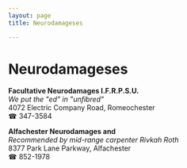 ```yaml
---
layout: page 
title: Neurodamageses

---
```



# Neurodamageses


 **Facultative Neurodamages I.F.R.P.S.U.**  
_We put the "ed" in "unfibred"_  
4072 Electric Company Road, Romeochester  
☎ 347-3584

**Alfachester Neurodamages and**  
_Recommended by mid-range carpenter Rivkah Roth_  
8377 Park Lane Parkway, Alfachester  
☎ 852-1978

